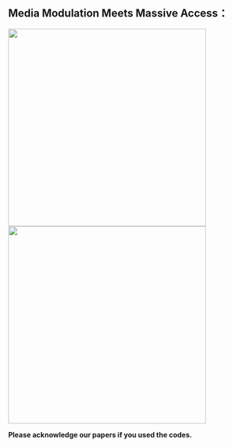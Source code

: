 ## Media Modulation Meets Massive Access：

<img src="/assets/TVT1.PNG" height="400" width="auto">

<img src="/assets/TVT2.PNG" height="400" width="auto">

**Please  acknowledge our papers if you used the codes.**
